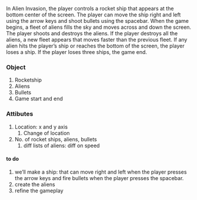 In Alien Invasion, the player controls a rocket ship that appears at the bottom center of the screen. The player can move the ship right and left using the arrow keys and shoot bullets using the spacebar. When the game begins, a fleet of aliens fills the sky and moves across and down the screen. The player shoots and destroys the aliens. If the player destroys all the aliens, a new fleet appears that moves faster than the previous fleet. If any alien hits the player’s ship or reaches the bottom of the screen, the player loses a ship. If the player loses three ships, the game end.

### Object
1. Rocketship
2. Aliens
3. Bullets
4. Game start and end
### Attibutes
1. Location: x and y axis
	1. Change of location
2. No. of rocket ships, aliens, bullets
	1. diff lists of aliens: diff on speed

#### to do
1. we’ll make a ship: that can move right and left when the player presses the arrow keys and fire bullets when the player presses the spacebar.
2. create the aliens
3. refine the gameplay
